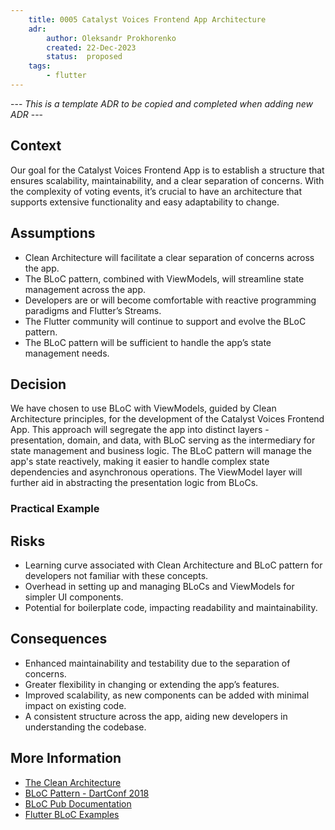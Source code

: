 ```yaml
---
    title: 0005 Catalyst Voices Frontend App Architecture
    adr:
        author: Oleksandr Prokhorenko
        created: 22-Dec-2023
        status:  proposed
    tags:
        - flutter
---
```


--- *This is a template ADR to be copied and completed when adding new ADR* ---

## Context

Our goal for the Catalyst Voices Frontend App is to establish a structure that ensures scalability,
maintainability, and a clear separation of concerns. With the complexity of voting events,
it’s crucial to have an architecture that supports extensive functionality and easy adaptability to change.

## Assumptions

* Clean Architecture will facilitate a clear separation of concerns across the app.
* The BLoC pattern, combined with ViewModels, will streamline state management across the app.
* Developers are or will become comfortable with reactive programming paradigms and Flutter’s Streams.
* The Flutter community will continue to support and evolve the BLoC pattern.
* The BLoC pattern will be sufficient to handle the app’s state management needs.

## Decision

We have chosen to use BLoC with ViewModels, guided by Clean Architecture principles,
for the development of the Catalyst Voices Frontend App.
This approach will segregate the app into distinct layers - presentation, domain, and data,
with BLoC serving as the intermediary for state management and business logic.
The BLoC pattern will manage the app's state reactively,
making it easier to handle complex state dependencies and asynchronous operations.
The ViewModel layer will further aid in abstracting the presentation logic from BLoCs.





### Practical Example



## Risks

* Learning curve associated with Clean Architecture and BLoC pattern for developers not familiar with these concepts.
* Overhead in setting up and managing BLoCs and ViewModels for simpler UI components.
* Potential for boilerplate code, impacting readability and maintainability.

## Consequences

* Enhanced maintainability and testability due to the separation of concerns.
* Greater flexibility in changing or extending the app’s features.
* Improved scalability, as new components can be added with minimal impact on existing code.
* A consistent structure across the app, aiding new developers in understanding the codebase.

## More Information

* [The Clean Architecture](https://blog.cleancoder.com/uncle-bob/2012/08/13/the-clean-architecture.html)
* [BLoC Pattern - DartConf 2018](https://youtu.be/PLHln7wHgPE?si=QJ8hXOCWz2WIYFye)
* [BLoC Pub Documentation](https://bloclibrary.dev/)
* [Flutter BLoC Examples](https://github.com/felangel/bloc/tree/master/examples)
